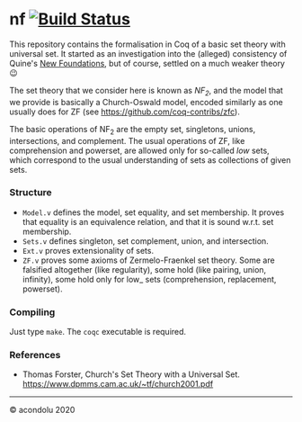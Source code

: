 # nf [![Build Status](https://travis-ci.com/acondolu/nf.svg?branch=master)](https://travis-ci.com/acondolu/nf)

This repository contains the formalisation in Coq of a basic set theory with universal set. It started as an investigation into the (alleged) consistency of Quine's [New Foundations](https://plato.stanford.edu/entries/quine-nf/), but of course, settled on a much weaker theory 😉

The set theory that we consider here is known as _NF<sub>2</sub>_, and the model that we provide is basically a Church-Oswald model, encoded similarly as one usually does for ZF (see https://github.com/coq-contribs/zfc).

The basic operations of NF<sub>2</sub> are the empty set, singletons, unions, intersections, and complement. The usual operations of ZF, like comprehension and powerset, are allowed only for so-called _low_ sets, which correspond to the usual understanding of sets as collections of given sets.

### Structure
- `Model.v` defines the model, set equality, and set membership. It proves that equality is an equivalence relation, and that it is sound w.r.t. set membership.
- `Sets.v` defines singleton, set complement, union, and intersection.
- `Ext.v` proves extensionality of sets.
- `ZF.v` proves some axioms of Zermelo-Fraenkel set theory.
  Some are falsified altogether (like regularity), some hold (like pairing, union, infinity), some hold only for low_ sets (comprehension, replacement, powerset).

### Compiling
Just type `make`. The `coqc` executable is required.

### References
- Thomas Forster, Church's Set Theory with a Universal Set. https://www.dpmms.cam.ac.uk/~tf/church2001.pdf

---

© acondolu 2020